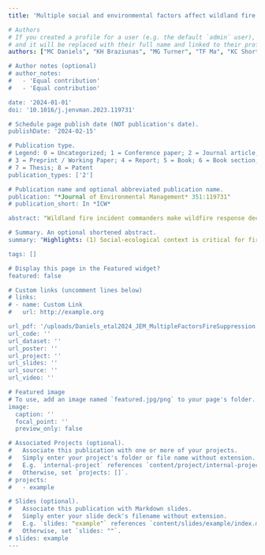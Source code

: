 ```yaml
---
title: 'Multiple social and environmental factors affect wildland fire response of full or less-than-full suppression'

# Authors
# If you created a profile for a user (e.g. the default `admin` user), write the username (folder name) here
# and it will be replaced with their full name and linked to their profile.
authors: ["MC Daniels", "KH Braziunas", "MG Turner", "TF Ma", "KC Short", "AR Rissman]

# Author notes (optional)
# author_notes:
#   - 'Equal contribution'
#   - 'Equal contribution'

date: '2024-01-01'
doi: '10.1016/j.jenvman.2023.119731'

# Schedule page publish date (NOT publication's date).
publishDate: '2024-02-15'

# Publication type.
# Legend: 0 = Uncategorized; 1 = Conference paper; 2 = Journal article;
# 3 = Preprint / Working Paper; 4 = Report; 5 = Book; 6 = Book section;
# 7 = Thesis; 8 = Patent
publication_types: ['2']

# Publication name and optional abbreviated publication name.
publication: "*Journal of Environmental Management* 351:119731"
# publication_short: In *ICW*

abstract: "Wildland fire incident commanders make wildfire response decisions within an increasingly complex socio-environmental context. Threats to human safety and property, along with public pressures and agency cultures, often lead commanders to emphasize full suppression. However, commanders may use less-than-full suppression to enhance responder safety, reduce firefighting costs, and encourage beneficial effects of fire. This study asks: what management, socioeconomic, environmental, and fire behavior characteristics are associated with full suppression and the less-than-full suppression methods of point-zone protection, confinement/containment, and maintain/monitor? We analyzed incident report data from 374 wildfires in the United States northern Rocky Mountains between 2008 and 2013. Regression models showed that full suppression was most strongly associated with higher housing density and earlier dates in the calendar year, along with non-federal land jurisdiction, regional and national incident management teams, human-caused ignitions, low fire-growth potential, and greater fire size. Interviews with commanders provided decision-making context for these regression results. Future efforts to encourage less-than-full suppression should address the complex management context, in addition to the biophysical context, of fire response."

# Summary. An optional shortened abstract.
summary: "Highlights: (1) Social-ecological context is critical for fire management decisions. (2) Commanders chose full suppression for nearly half the fires in the region. (3) Full suppression less likely on federal land, later in year, and for local teams. (4) Full suppression more likely with higher housing density and larger fires. (5) Changes would incentivize less-than-full-suppression to reduce future fire risk."

tags: []

# Display this page in the Featured widget?
featured: false

# Custom links (uncomment lines below)
# links:
# - name: Custom Link
#   url: http://example.org

url_pdf: '/uploads/Daniels_etal2024_JEM_MultipleFactorsFireSuppression.pdf'
url_code: ''
url_dataset: ''
url_poster: ''
url_project: ''
url_slides: ''
url_source: ''
url_video: ''

# Featured image
# To use, add an image named `featured.jpg/png` to your page's folder.
image:
  caption: ''
  focal_point: ''
  preview_only: false

# Associated Projects (optional).
#   Associate this publication with one or more of your projects.
#   Simply enter your project's folder or file name without extension.
#   E.g. `internal-project` references `content/project/internal-project/index.md`.
#   Otherwise, set `projects: []`.
# projects:
#   - example

# Slides (optional).
#   Associate this publication with Markdown slides.
#   Simply enter your slide deck's filename without extension.
#   E.g. `slides: "example"` references `content/slides/example/index.md`.
#   Otherwise, set `slides: ""`.
# slides: example
---
```


